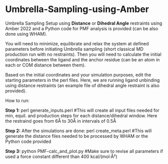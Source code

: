 # Umbrella-Sampling-using-Amber
Umbrella Sampling Setup using **Distance** or **Dihedral Angle** restraints using Amber 2022 and a Python code for PMF analysis is provided (can be also done using WHAM).

You will need to minimize, equilibrate and relax the system at defined parameters before initiating Umbrella sampling (short classical MD production run with no restraints). Then you will need to calculate the initial coordinates between the ligand and the anchor residue (can be an atom in each or COM distance between them).


Based on the initial coordinates and your simulation purposes, edit the starting parameters in the perl files. Here, we are running ligand unbinding using distance restraints (an example file of dihedral angle restraint is also provided).


How to run:

**Step 1:** perl generate_inputs.perl #This will create all input files needed for min, equil. and production steps for each distance/dihedral window. Here the restraind goes from 6Å to 30Å in intervals of 0.5Å

**Step 2:** After the simulations are done: perl create_meta.perl #This will generate the distance files needed to be processed by WHAM or the Python code provided


**Step 3:** python PMF-calc_and_plot.py #Make sure to revise all parameters if used a force constant different than 400 kcal/(mol·Å²)

